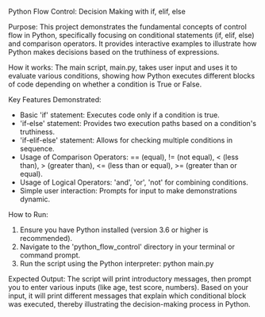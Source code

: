 Python Flow Control: Decision Making with if, elif, else

Purpose:
This project demonstrates the fundamental concepts of control flow in Python, specifically focusing on conditional statements (if, elif, else) and comparison operators. It provides interactive examples to illustrate how Python makes decisions based on the truthiness of expressions.

How it works:
The main script, main.py, takes user input and uses it to evaluate various conditions, showing how Python executes different blocks of code depending on whether a condition is True or False.

Key Features Demonstrated:
- Basic 'if' statement: Executes code only if a condition is true.
- 'if-else' statement: Provides two execution paths based on a condition's truthiness.
- 'if-elif-else' statement: Allows for checking multiple conditions in sequence.
- Usage of Comparison Operators: == (equal), != (not equal), < (less than), > (greater than), <= (less than or equal), >= (greater than or equal).
- Usage of Logical Operators: 'and', 'or', 'not' for combining conditions.
- Simple user interaction: Prompts for input to make demonstrations dynamic.

How to Run:
1. Ensure you have Python installed (version 3.6 or higher is recommended).
2. Navigate to the 'python_flow_control' directory in your terminal or command prompt.
3. Run the script using the Python interpreter:
   python main.py

Expected Output:
The script will print introductory messages, then prompt you to enter various inputs (like age, test score, numbers). Based on your input, it will print different messages that explain which conditional block was executed, thereby illustrating the decision-making process in Python.